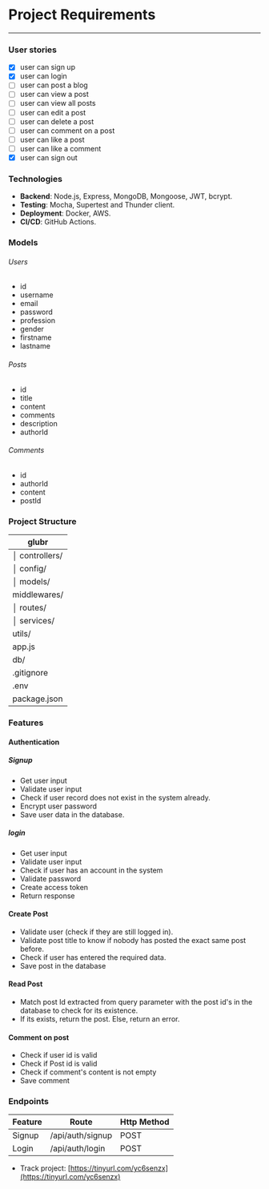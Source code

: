 # Project Requirements

---

### User stories

- [x] user can sign up
- [x] user can login
- [ ] user can post a blog
- [ ] user can view a post
- [ ] user can view all posts
- [ ] user can edit a post
- [ ] user can delete a post
- [ ] user can comment on a post
- [ ] user can like a post
- [ ] user can like a comment
- [x] user can sign out

### Technologies

- **Backend**: Node.js, Express, MongoDB, Mongoose, JWT, bcrypt.
- **Testing**: Mocha, Supertest and Thunder client.
- **Deployment**: Docker, AWS.
- **CI/CD**: GitHub Actions.

### Models

###### Users

- id
- username
- email
- password
- profession
- gender
- firstname
- lastname

###### Posts

- id
- title
- content
- comments
- description
- authorId

###### Comments

- id
- authorId
- content
- postId

### Project Structure

| glubr          |
| -------------- |
| │ controllers/ |
| │ config/      |
| │ models/      |
| middlewares/   |
| │ routes/      |
| │ services/    |
| utils/         |
| app.js         |
| db/            |
| .gitignore     |
| .env           |
| package.json   |

### Features

#### Authentication

##### Signup

- Get user input
- Validate user input
- Check if user record does not exist in the system already.
- Encrypt user password
- Save user data in the database.

##### login

- Get user input
- Validate user input
- Check if user has an account in the system
- Validate password
- Create access token
- Return response

#### Create Post

- Validate user (check if they are still logged in).
- Validate post title to know if nobody has posted the exact same post before.
- Check if user has entered the required data.
- Save post in the database

#### Read Post

- Match post Id extracted from query parameter with the post id's in the database to check for its existence.
- If its exists, return the post. Else, return an error.

#### Comment on post

- Check if user id is valid
- Check if Post id is valid
- Check if comment's content is not empty
- Save comment

### Endpoints

| Feature | Route            | Http Method |
| ------- | ---------------- | ----------- |
| Signup  | /api/auth/signup | POST        |
| Login   | /api/auth/login  | POST        |

- Track project: [https://tinyurl.com/yc6senzx](https://tinyurl.com/yc6senzx)
